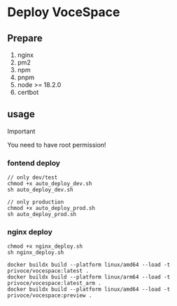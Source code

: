 # Deploy VoceSpace

## Prepare

1. nginx
2. pm2
3. npm
4. pnpm
5. node >= 18.2.0
6. certbot

## usage

> [!IMPORTANT]
>
> You need to have root permission!

### fontend deploy
```
// only dev/test
chmod +x auto_deploy_dev.sh
sh auto_deploy_dev.sh

// only production
chmod +x auto_deploy_prod.sh
sh auto_deploy_prod.sh
```

### nginx deploy
```
chmod +x nginx_deploy.sh
sh nginx_deploy.sh
```


```
docker buildx build --platform linux/amd64 --load -t privoce/vocespace:latest .
docker buildx build --platform linux/arm64 --load -t privoce/vocespace:latest_arm .
docker buildx build --platform linux/amd64 --load -t privoce/vocespace:preview .
```
